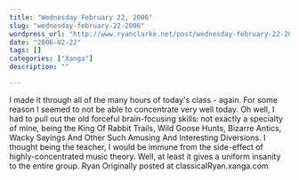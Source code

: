 ```yaml
---
title: "Wednesday February 22, 2006"
slug: "wednesday-february-22-2006"
wordpress_url: "http://www.ryanclarke.net/post/wednesday-february-22-2006/"
date: "2006-02-22"
tags: []
categories: ["Xanga"]
description: ""

---
```


I made it through all of the many hours of today's class - again. For some reason I seemed to not be able to concentrate very well today. Oh well, I had to pull out the old forceful brain-focusing skills: not exactly a specialty of mine, being the King Of Rabbit Trails, Wild Goose Hunts, Bizarre Antics, Wacky Sayings And Other Such Amusing And Interesting Diversions. I thought being the teacher, I would be immune from the side-effect of highly-concentrated music theory. Well, at least it gives a uniform insanity to the entire group.
Ryan
Originally posted at classicalRyan.xanga.com
